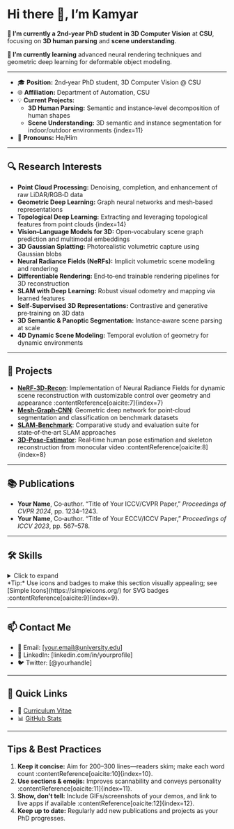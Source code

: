 

<!--
**kamyarothmanhamad/kamyarothmanhamad** is a ✨ _special_ ✨ repository because its `README.md` (this file) appears on your GitHub profile.

Here are some ideas to get you started:

- 🔭 I’m currently working on ...
- 🌱 I’m currently learning ...
- 👯 I’m looking to collaborate on ...
- 🤔 I’m looking for help with ...
- 💬 Ask me about ...
- 📫 How to reach me: ...
- 😄 Pronouns: ...
- ⚡ Fun fact: ...
-->


<!--
  ⚠️ Rename this file to README.md
  ⚠️ This repo’s name must exactly match your GitHub username to display this on your profile :contentReference[oaicite:3]{index=3}.
-->

# Hi there 👋, I’m Kamyar

**🔭 I’m currently a 2nd‑year PhD student in 3D Computer Vision** at **CSU**, focusing on **3D human parsing** and **scene understanding**.


**🌱 I’m currently learning** advanced neural rendering techniques and geometric deep learning for deformable object modeling.

---

- 🎓 **Position:** 2nd‑year PhD student, 3D Computer Vision @ CSU  
- 🌐 **Affiliation:** Department of Automation, CSU  
- 💡 **Current Projects:**  
  - **3D Human Parsing:** Semantic and instance‑level decomposition of human shapes  
  - **Scene Understanding:** 3D semantic and instance segmentation for indoor/outdoor environments {index=11}  
- 💬 **Pronouns:** He/Him
  
---

## 🔍 Research Interests  
- **Point Cloud Processing:** Denoising, completion, and enhancement of raw LiDAR/RGB‑D data 
- **Geometric Deep Learning:** Graph neural networks and mesh‑based representations  
- **Topological Deep Learning:** Extracting and leveraging topological features from point clouds {index=14}  
- **Vision–Language Models for 3D:** Open‑vocabulary scene graph prediction and multimodal embeddings 
- **3D Gaussian Splatting:** Photorealistic volumetric capture using Gaussian blobs 
- **Neural Radiance Fields (NeRFs):** Implicit volumetric scene modeling and rendering 
- **Differentiable Rendering:** End‑to‑end trainable rendering pipelines for 3D reconstruction   
- **SLAM with Deep Learning:** Robust visual odometry and mapping via learned features   
- **Self‑Supervised 3D Representations:** Contrastive and generative pre‑training on 3D data  
- **3D Semantic & Panoptic Segmentation:** Instance‑aware scene parsing at scale   
- **4D Dynamic Scene Modeling:** Temporal evolution of geometry for dynamic environments  

---

## 🚀 Projects  
<!-- For each project, link to the repo and include a one‑sentence description. -->
- [**NeRF‑3D‑Recon**](https://github.com/yourname/nerf-3d-recon): Implementation of Neural Radiance Fields for dynamic scene reconstruction with customizable control over geometry and appearance :contentReference[oaicite:7]{index=7}  
- [**Mesh‑Graph‑CNN**](https://github.com/yourname/mesh-graph-cnn): Geometric deep network for point‑cloud segmentation and classification on benchmark datasets  
- [**SLAM‑Benchmark**](https://github.com/yourname/slam-benchmark): Comparative study and evaluation suite for state‑of‑the‑art SLAM approaches  
- [**3D‑Pose‑Estimator**](https://github.com/yourname/3d-pose-estimator): Real‑time human pose estimation and skeleton reconstruction from monocular video :contentReference[oaicite:8]{index=8}  

---

## 📚 Publications  
- **Your Name**, Co‑author. “Title of Your ICCV/CVPR Paper,” *Proceedings of CVPR 2024*, pp. 1234–1243.  
- **Your Name**, Co‑author. “Title of Your ECCV/ICCV Paper,” *Proceedings of ICCV 2023*, pp. 567–578.  

---

## 🛠️ Skills  
<details>
<summary>Click to expand</summary>

- **Languages:** Python, C++, CUDA  
- **Frameworks:** PyTorch, TensorFlow, Open3D  
- **Tools:** Git, Docker, ROS  
- **Concepts:** Photogrammetry, SLAM, Neural Rendering, Geometric DL  

</details>  
*Tip:* Use icons and badges to make this section visually appealing; see [Simple Icons](https://simpleicons.org/) for SVG badges :contentReference[oaicite:9]{index=9}.

---

## 📫 Contact Me  
- 📧 Email: [your.email@university.edu]  
- 🔗 LinkedIn: [linkedin.com/in/yourprofile]  
- 🐦 Twitter: [@yourhandle]  

---

## 🔗 Quick Links  
- 📄 [Curriculum Vitae](https://your‑university.edu/yourcv.pdf)  
- 📊 [GitHub Stats](https://github.com/yourname/github-readme-stats)  

---

## Tips & Best Practices  
1. **Keep it concise:** Aim for 200–300 lines—readers skim; make each word count :contentReference[oaicite:10]{index=10}.  
2. **Use sections & emojis:** Improves scannability and conveys personality :contentReference[oaicite:11]{index=11}.  
3. **Show, don’t tell:** Include GIFs/screenshots of your demos, and link to live apps if available :contentReference[oaicite:12]{index=12}.  
4. **Keep up to date:** Regularly add new publications and projects as your PhD progresses.  
